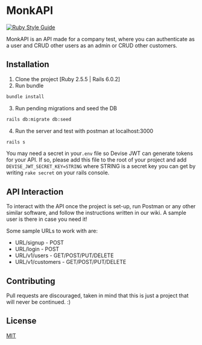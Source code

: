 # MonkAPI
[![Ruby Style Guide](https://img.shields.io/badge/code_style-rubocop-brightgreen.svg)](https://github.com/rubocop-hq/rubocop)

MonkAPI is an API made for a company test, where you can authenticate as a user and CRUD other users as an admin or CRUD other customers.

## Installation

1. Clone the project [Ruby 2.5.5 | Rails 6.0.2]
2. Run bundle
```bash
bundle install
```
3. Run pending migrations and seed the DB
```bash
rails db:migrate db:seed
```
4. Run the server and test with postman at localhost:3000
```bash
rails s
```
You may need a secret in your`.env` file so Devise JWT can generate tokens for your API. If so, please add this file to the root of your project and add `DEVISE_JWT_SECRET_KEY=STRING` where STRING is a secret key you can get by writing `rake secret` on your rails console.

## API Interaction
To interact with the API once the project is set-up, run Postman or any other similar software, and follow the instructions written in our wiki. A sample user is there in case you need it!

Some sample URLs to work with are:

- URL/signup - POST
- URL/login - POST
- URL/v1/users - GET/POST/PUT/DELETE
- URL/v1/customers - GET/POST/PUT/DELETE

## Contributing
Pull requests are discouraged, taken in mind that this is just a project that will never be continued. :)

## License
[MIT](https://choosealicense.com/licenses/mit/)